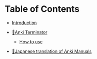 # Table of Contents

- [Introduction](intro.md)

- [🤖Anki Terminator](anki_terminator.md)
    - [How to use](anki_terminator_01.md)

- [📖Japanese translation of Anki Manuals](anki_manuals_jp.md)


